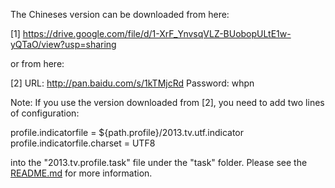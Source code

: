 The Chineses version can be downloaded from here:

[1] https://drive.google.com/file/d/1-XrF_YnvsqVLZ-BUobopULtE1w-yQTaO/view?usp=sharing

or from here:

[2] URL: http://pan.baidu.com/s/1kTMjcRd Password: whpn

Note: If you use the version downloaded from [2], you need to add two lines of configuration:

profile.indicatorfile = ${path.profile}/2013.tv.utf.indicator
profile.indicatorfile.charset = UTF8

into the "2013.tv.profile.task" file under the "task" folder. Please see the [README.md](https://github.com/evison/Sentires/blob/main/README.md) for more information.
